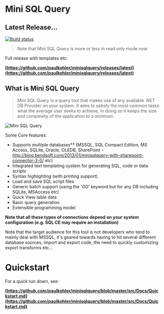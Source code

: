 Mini SQL Query
==============

Latest Release...
-----------------

[![Build status](https://ci.appveyor.com/api/projects/status/ch8mi43xy99epy7l/branch/master?svg=true)](https://ci.appveyor.com/project/paul-kohler-au/minisqlquery-238no/branch/master)

> Note that Mini SQL Query is more or less in read only mode now.

Full release with templates etc:

**[https://github.com/paulkohler/minisqlquery/releases/latest](https://github.com/paulkohler/minisqlquery/releases/latest)**


What is Mini SQL Query
----------------------

> Mini SQL Query is a query tool that makes use of any available .NET DB Provider on your system. It aims to satisfy the most common tasks what the average user seeks to achieve, in doing so it keeps the size and complexity of the application to a minimum. 

![Mini SQL Query](src/Docs/Mini-SQL-Query--AdventureWorks.png)

Some Core features:

* Supports multiple databases** (MSSQL, SQL Compact Edition, MS Access, SQLite, Oracle, OLEDB, SharePoint - http://blog.bendsoft.com/2013/01/minisqlquery-with-sharepoint-connector-3-0/ etc)
* Integrated text templating system for generating SQL, code or data scripts
* Syntax highlighting (with printing support)
* Load and save SQL script files
* Generic batch support (using the 'GO' keyword but for any DB including SQLite, MSAccess etc)
* Quick View table data
* Basic query generation
* Extensible programming model

**Note that all these types of connections depend on your system configuration (e.g. SQL CE may require an installation)**

Note that the target audience for this tool is not developers who tend to mainly deal with MSSQL, it's geared towards having to hit several different database sources, import and export code, the need to quickly customizing export transforms etc...

Quickstart
==========

For a quick run down, see:

**[https://github.com/paulkohler/minisqlquery/blob/master/src/Docs/Quickstart.md](https://github.com/paulkohler/minisqlquery/blob/master/src/Docs/Quickstart.md)**
